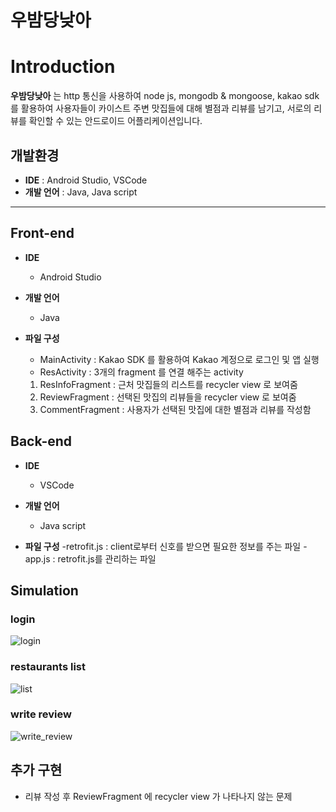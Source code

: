 # 우밤당낮아

# Introduction
**우밤당낮아** 는 http 통신을 사용하여 node js, mongodb & mongoose, kakao sdk 를 활용하여 사용자들이 카이스트 주변 맛집들에 대해 별점과 리뷰를 남기고, 서로의 리뷰를 확인할 수 있는 안드로이드 어플리케이션입니다.

## 개발환경
- **IDE** : Android Studio, VSCode
- **개발 언어** : Java, Java script

---
## Front-end 

- **IDE**
  - Android Studio

- **개발 언어**
  - Java

- **파일 구성**
  - MainActivity : Kakao SDK 를 활용하여 Kakao 계정으로 로그인 및 앱 실행
  - ResActivity : 3개의 fragment 를 연결 해주는 activity
  
   1. ResInfoFragment : 근처 맛집들의 리스트를 recycler view 로 보여줌
   2. ReviewFragment : 선택된 맛집의 리뷰들을 recycler view 로 보여줌
   3. CommentFragment : 사용자가 선택된 맛집에 대한 별점과 리뷰를 작성함


## Back-end

- **IDE**
  - VSCode

- **개발 언어**
  - Java script

- **파일 구성**
  -retrofit.js : client로부터 신호를 받으면 필요한 정보를 주는 파일
  -app.js : retrofit.js를 관리하는 파일

## Simulation

### login
![login](https://user-images.githubusercontent.com/80109309/149048901-4d086f9c-9d17-4865-a6ee-a04ca4489d37.gif)

### restaurants list
![list](https://user-images.githubusercontent.com/80109309/149049144-bacc02f6-16c8-4c77-9564-771118ac0e0a.gif)

### write review
![write_review](https://user-images.githubusercontent.com/80109309/149049355-246d43dc-9a7c-406a-8b39-edc4222b6ac9.gif)


## 추가 구현
- 리뷰 작성 후 ReviewFragment 에 recycler view 가 나타나지 않는 문제
